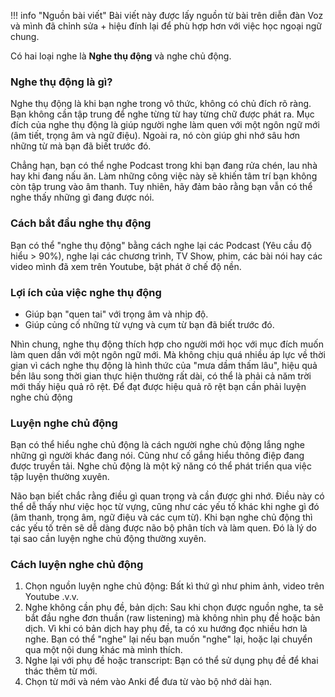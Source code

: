 !!! info "Nguồn bài viết"
    Bài viết này được lấy nguồn từ bài [](https://voz.vn/t/cach-luyen-nghe-tieng-anh-thu-đong-va-chu-đong-ban-can-phai-biet.503011/) trên diễn đàn Voz và mình đã chỉnh sửa + hiệu đính lại để phù hợp hơn với việc học ngoại ngữ chung.

Có hai loại nghe là **Nghe thụ động** và nghe chủ động.

### Nghe thụ động là gì?

Nghe thụ động là khi bạn nghe trong vô thức, không có chủ đích rõ ràng. Bạn không cần tập trung để nghe từng từ hay từng chữ được phát ra. Mục đích của nghe thụ động là giúp người nghe làm quen với một ngôn ngữ mới (âm tiết, trọng âm và ngữ điệu). Ngoài ra, nó còn giúp ghi nhớ sâu hơn những từ mà bạn đã biết trước đó.

Chẳng hạn, bạn có thể nghe Podcast trong khi bạn đang rửa chén, lau nhà hay khi đang nấu ăn. Làm những công việc này sẽ khiến tâm trí bạn không còn tập trung vào âm thanh. Tuy nhiên, hãy đảm bảo rằng bạn vẫn có thể nghe thấy những gì đang được nói.

### Cách bắt đầu nghe thụ động
Bạn có thể "nghe thụ động" bằng cách nghe lại các Podcast (Yêu cầu độ hiểu > 90%), nghe lại các chương trình, TV Show, phim, các bài nói hay các video mình đã xem trên Youtube, bật phát ở chế độ nền. 

### Lợi ích của việc nghe thụ động​

- Giúp bạn "quen tai" với trọng âm và nhịp độ.
- Giúp củng cố những từ vựng và cụm từ bạn đã biết trước đó.

Nhìn chung, nghe thụ động thích hợp cho người mới học với mục đích muốn làm quen dần với một ngôn ngữ mới. Mà không chịu quá nhiều áp lực về thời gian vì cách nghe thụ động là hình thức của "mưa dầm thấm lâu", hiệu quả bền lâu song thời gian thực hiện thường rất dài, có thể là phải cả năm trời mới thấy hiệu quả rõ rệt. Để đạt được hiệu quả rõ rệt bạn cần phải luyện nghe chủ động

### Luyện nghe chủ động

Bạn có thể hiểu nghe chủ động là cách người nghe chủ động lắng nghe những gì người khác đang nói. Cũng như cố gắng hiểu thông điệp đang được truyền tải. Nghe chủ động là một kỹ năng có thể phát triển qua việc tập luyện thường xuyên.

Não bạn biết chắc rằng điều gì quan trọng và cần được ghi nhớ. Điều này có thể dễ thấy như việc học từ vựng, cũng như các yếu tố khác khi nghe gì đó (âm thanh, trọng âm, ngữ điệu và các cụm từ). Khi bạn nghe chủ động thì các yếu tố trên sẽ dễ dàng được não bộ phân tích và làm quen. Đó là lý do tại sao cần luyện nghe chủ động thường xuyên.

### Cách luyện nghe chủ động
1. Chọn nguồn luyện nghe chủ động: Bất kì thứ gì như phim ảnh, video trên Youtube .v.v.
2. Nghe không cần phụ đề, bản dịch: Sau khi chọn được nguồn nghe, ta sẽ bắt đầu nghe đơn thuần (raw listening) mà không nhìn phụ đề hoặc bản dịch. Vì khi có bản dịch hay phụ đề, ta có xu hướng đọc nhiều hơn là nghe. Bạn có thể "nghe" lại nếu bạn muốn "nghe" lại, hoặc lại chuyển qua một nội dung khác mà mình thích. 
3. Nghe lại với phụ đề hoặc transcript: Bạn có thể sử dụng phụ đề để khai thác thêm từ mới.
4. Chọn từ mới và ném vào Anki để đưa từ vào bộ nhớ dài hạn.


